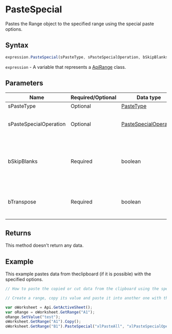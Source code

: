 # PasteSpecial

Pastes the Range object to the specified range using the special paste options.

## Syntax

```javascript
expression.PasteSpecial(sPasteType, sPasteSpecialOperation, bSkipBlanks, bTranspose);
```

`expression` - A variable that represents a [ApiRange](../ApiRange.md) class.

## Parameters

| **Name** | **Required/Optional** | **Data type** | **Default** | **Description** |
| ------------- | ------------- | ------------- | ------------- | ------------- |
| sPasteType | Optional | [PasteType](../../Enumeration/PasteType.md) | "xlPasteAll" | Paste option. |
| sPasteSpecialOperation | Optional | [PasteSpecialOperation](../../Enumeration/PasteSpecialOperation.md) | "xlPasteSpecialOperationNone" | The mathematical operation which will be applied to the copied data. |
| bSkipBlanks | Required | boolean |  | [bSkipBlanks=false] - Specifies whether to avoid replacing values in the paste area when blank cells occur in the copy area. |
| bTranspose | Required | boolean |  | [bTranspose=false] - Specifies whether the pasted data will be transposed from rows to columns. |

## Returns

This method doesn't return any data.

## Example

This example pastes data from theclipboard (if it is possible) with the specified options.

```javascript editor-xlsx
// How to paste the copied or cut data from the clipboard using the special paste options.

// Create a range, copy its value and paste it into another one with the specified properties.

var oWorksheet = Api.GetActiveSheet();
var oRange = oWorksheet.GetRange("A1");
oRange.SetValue("test");
oWorksheet.GetRange("A1").Copy();
oWorksheet.GetRange("B1").PasteSpecial("xlPasteAll", "xlPasteSpecialOperationNone", false, false);
```
